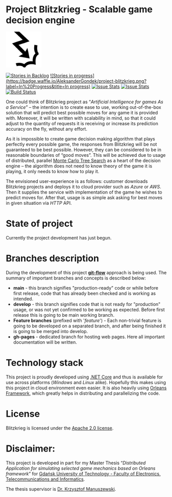 Project Blitzkrieg - Scalable game decision engine
=======

 ![Blitzkrieg logo](https://raw.githubusercontent.com/AleksanderGondek/project-blitzkrieg/master/assets/images/logo/blitzkrieg-logo.png)

 [![Stories in Backlog](https://badge.waffle.io/AleksanderGondek/project-blitzkrieg.png?label=backlog&title=Backlog)](https://waffle.io/AleksanderGondek/project-blitzkrieg)
 [![Stories in progress](https://badge.waffle.io/AleksanderGondek/project-blitzkrieg.png?label=In%20Progress&title=In progress)](https://waffle.io/AleksanderGondek/project-blitzkrieg)
 [![Issue Stats](http://issuestats.com/github/AleksanderGondek/project-blitzkrieg/badge/pr)](http://issuestats.com/github/AleksanderGondek/project-blitzkrieg)
 [![Issue Stats](http://issuestats.com/github/AleksanderGondek/project-blitzkrieg/badge/issue)](http://issuestats.com/github/AleksanderGondek/project-blitzkrieg)
 [![Build Status](https://travis-ci.org/AleksanderGondek/project-blitzkrieg.svg?branch=develop)](https://travis-ci.org/AleksanderGondek/project-blitzkrieg)

One could think of Blitzkrieg project as “_Artificial Intelligence for games As a Service_” – the intention is to create ease to use, working out-of-the-box solution that will predict best possible moves for any game it is provided with. Moreover, it will be written with scalability in mind, so that it could adjust to the quantity of requests it is receiving or increase its prediction accuracy on the fly, without any effort.

As it is impossible to create game decision making algorithm that plays perfectly every possible game, the responses from Blitzkrieg will be not guaranteed to be best possible. However, they can be considered to be in reasonable boundaries of “good moves”. This will be achieved due to usage of distributed, parallel [Monte Carlo Tree Search](http://jeffbradberry.com/posts/2015/09/intro-to-monte-carlo-tree-search/) as a heart of the decision engine – the algorithm does not need to know theory of the game it is playing, it only needs to know how to play it.

The envisioned user-experience is as follows: customer downloads Blitzkrieg projects and deploys it to cloud provider such as _Azure_ or _AWS_. Then it supplies the service with implementation of the game he wishes to predict moves for. After that, usage is as simple ask asking for best moves in given situation via _HTTP_ API.

State of project
=======
Currently the project development has just begun.

Branches description
=======
During the development of this project [**git-flow**](http://nvie.com/posts/a-successful-git-branching-model/) approach is being used.
The summary of important branches and concepts is described below:

* __main__ - this branch signifies "production-ready" code or while before first release, code that has already been checked and is working as intended.
* __develop__ - this branch signifies code that is not ready for "production" usage, or was not yet confirmed to be working as expected. Before first release this is going to be main working branch.
* __Feature branches__ (prefixed with '_feature_') - Each non-trivial feature is going to be developed on a separated branch, and after being finished it is going to be merged into develop.
* __gh-pages__ - dedicated branch for hosting web pages. Here all important documentation will be written.

Technology stack
=======

This project is proudly developed using [.NET Core](https://dotnet.github.io/) and thus is available for use across platforms (_Windows_ and _Linux_ alike). Hopefully this makes using this project in cloud environment even easier. It is also heavily using [Orleans Framework](http://dotnet.github.io/orleans/), which greatly helps in distributing and parallelizing the code.

License
=======
Blitzkrieg is licensed under the [Apache 2.0 license](https://github.com/AleksanderGondek/project-blitzkrieg/blob/master/LICENSE).

Disclaimer:
=======
This project is developed in part for my Master Thesis “_Distributed Application for simulating selected game mechanics based on Orleans framework_” for [Gdańsk University of Technology - Faculty of Electronics, Telecommunications and Informatics](http://www.pg.gda.pl/en/index.php/faculties/weti).

The thesis supervisor is [Dr. Krzysztof Manuszewski](http://pg.edu.pl/e105b88b3e_krzysztof.manuszewski).
